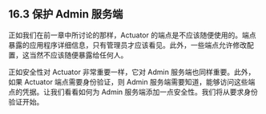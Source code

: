 ## 16.3 保护 Admin 服务端

正如我们在前一章中所讨论的那样，Actuator 的端点是不应该随便使用的。端点暴露的应用程序详细信息，只有管理员才应该看见。此外，一些端点允许修改配置，这当然不应该随便暴露给任何人。

正如安全性对 Actuator 非常重要一样，它对 Admin 服务端也同样重要。此外，如果 Actuator 端点需要身份验证，则 Admin 服务端需要知道，能够访问这些端点的凭据。让我们看看如何为 Admin 服务端添加一点安全性。我们将从要求身份验证开始。

